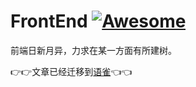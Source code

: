 # FrontEnd [![Awesome](https://cdn.rawgit.com/sindresorhus/awesome/d7305f38d29fed78fa85652e3a63e154dd8e8829/media/badge.svg)](https://github.com/sindresorhus/awesome#readme)

前端日新月异，力求在某一方面有所建树。

:point_right::point_right:文章已经迁移到[语雀](https://www.yuque.com/uov16w):point_left::point_left:
